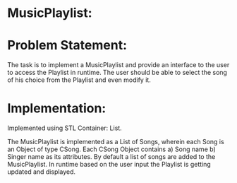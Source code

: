 # MusicPlaylist:

# Problem Statement:
The task is to implement a MusicPlaylist and provide an interface to the user to access the Playlist in runtime. 
The user should be able to select the song of his choice from the Playlist and even modify it.

# Implementation:
Implemented using STL Container: List.
  
The MusicPlaylist is implemented as a List of Songs, wherein each Song is an Object of type CSong.
Each CSong Object contains a) Song name b) Singer name as its attributes.
By default a list of songs are added to the MusicPlaylist. In runtime based on the user input the Playlist is getting updated and displayed.





